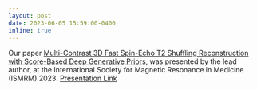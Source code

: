 ```yaml
---
layout: post
date: 2023-06-05 15:59:00-0400
inline: true
---
```


Our paper [Multi-Contrast 3D Fast Spin-Echo T2 Shuffling Reconstruction with Score-Based Deep Generative Priors](https://asad-aali.github.io/assets/html/ismrm23/t2-score), was presented by the lead author, at the International Society for Magnetic Resonance in Medicine (ISMRM) 2023. [Presentation Link](https://asad-aali.github.io/assets/pdf/slides_t2score.pdf)